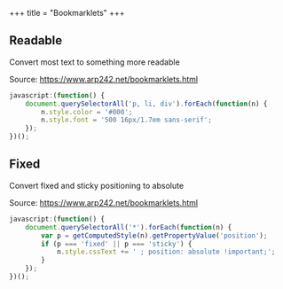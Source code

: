 +++
title = "Bookmarklets"
+++

## Readable

Convert most text to something more readable

Source: <https://www.arp242.net/bookmarklets.html>

```js
javascript:(function() {
    document.querySelectorAll('p, li, div').forEach(function(n) {
        n.style.color = '#000';
        n.style.font = '500 16px/1.7em sans-serif';
    });
})();
```

## Fixed

Convert fixed and sticky positioning to absolute

Source: <https://www.arp242.net/bookmarklets.html>

```js
javascript:(function() {
    document.querySelectorAll('*').forEach(function(n) {
        var p = getComputedStyle(n).getPropertyValue('position');
        if (p === 'fixed' || p === 'sticky') {
            n.style.cssText += ' ; position: absolute !important;';
        }
    });
})();
```